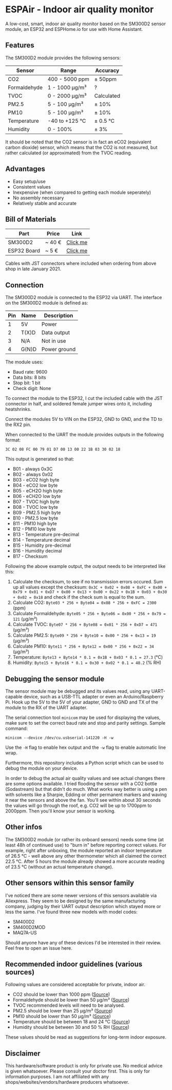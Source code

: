 # ESPAir - Indoor air quality monitor

A low-cost, smart, indoor air quality monitor based on the SM300D2 sensor module, an ESP32 and ESPHome.io for use with Home Assistant.

## Features

The SM300D2 module provides the following sensors:

| Sensor | Range          | Accuracy |
|--------|----------------|----------|
| CO2    | 400 - 5000 ppm | ± 50ppm  |
| Formaldehyde | 1 - 1000 µg/m³ | ? |
| TVOC    | 0 - 2000 µg/m³ | Calculated |
| PM2.5  | 5 - 100 µg/m³     | ± 10% |
| PM10  | 5 - 100 µg/m³     | ± 10% |
| Temperature  | -40 to +125 °C     | ± 0.5 °C |
| Humidity  | 0 - 100%     | ± 3% |

It should be noted that the CO2 sensor is in fact an eCO2 (equivalent carbon dioxide) sensor, which means that the CO2 is not measured, but rather calculated (or approximated) from the TVOC reading.

## Advantages

- Easy setup/use
- Consistent values
- Inexpensive (when compared to getting each module seperately)
- No assembly necessary
- Relatively stable and accurate 

## Bill of Materials

| Part        | Price  | Link     |
|-------------|--------|----------|
| SM300D2     | ~ 40 € | [Click me](https://www.banggood.com/SM300D2-7-in-1-PM2_5-+-PM10-+-Temperature-+-Humidity-+-CO2-+-eCO2-+-TVOC-Sensor-Tester-Detector-Module-for-Air-Quality-Monitoring-p-1681079.html) |
| ESP32 Board | ~ 5 €  | [Click me](https://www.banggood.com/ESP32-Development-Board-WiFi+bluetooth-Ultra-Low-Power-Consumption-Dual-Cores-ESP-32-ESP-32S-Board-p-1109512.html) |

Cables with JST connectors where included when ordering from above shop in late January 2021.

## Connection

The SM300D2 module is connected to the ESP32 via UART. The interface on the SM300D2 module is defined as:

| Pin | Name          | Description |
|--------|----------------|----------|
| 1    | 5V | Power  |
| 2  | T(X)D     | Data output |
| 3  | N/A     | Not in use |
| 4  | G(N)D     | Power ground |

The module uses:

- Baud rate: 9600
- Data bits: 8 bits
- Stop bit: 1 bit
- Check digit: None

To connect the module to the ESP32, I cut the included cable with the JST connector in half, and soldered female jumper wires onto it, including heatshrinks.

Connect the modules 5V to VIN on the ESP32, GND to GND, and the TD to the RX2 pin.

When connected to the UART the module provides outputs in the following format:

`3C 02 08 FC 00 79 01 D7 00 13 00 22 1B 03 30 02 18`

This output is generated so that:

- B01 - always 0x3C
- B02 - always 0x02
- B03 - eCO2 high byte
- B04 - eCO2 low byte
- B05 - eCH2O high byte
- B06 - eCH2O low byte
- B07 - TVOC high byte
- B08 - TVOC low byte
- B09 - PM2.5 high byte
- B10 - PM2.5 low byte
- B11 - PM10 high byte
- B12 - PM10 low byte
- B13 - Temperature pre-decimal
- B14 - Temperature decimal
- B15 - Humidity pre-decimal
- B16 - Humidity decimal
- B17 - Checksum

Following the above example output, the output needs to be interpreted like this:

1. Calculate the checksum, to see if no transmission errors occured. Sum up all values except the checksum: `0x3C + 0x02 + 0x08 + 0xFC + 0x00 + 0x79 + 0x01 + 0xD7 + 0x00 + 0x13 + 0x00 + 0x22 + 0x1B + 0x03 + 0x30 + 0x02 = 0x18` and check if the check sum is equal to the sum.
2. Calculate CO2: `Byte03 * 256 + Byte04 = 0x08 * 256 + 0xFC = 2300` (ppm)
2. Calculate Formaldehyde: `Byte05 * 256 + Byte06 = 0x00 * 256 + 0x79 = 121` (µg/m³)
2. Calculate TVOC: `Byte07 * 256 + Byte08 = 0x01 * 256 + 0xD7 = 471` (µg/m³)
3. Calculate PM2.5: `Byte09 * 256 + Byte10 = 0x00 * 256 + 0x13 = 19` (µg/m³)
4. Calculate PM10: `Byte11 * 256 + Byte12 = 0x00 * 256 + 0x22 = 34` (µg/m³)
5. Temperature: `Byte13 + Byte14 * 0.1 = 0x1B + 0x03 * 0.1 = 27.3` (°C)
6. Humidity: `Byte15 + Byte16 * 0.1 = 0x30 + 0x02 * 0.1 = 48.2` (% RH)

## Debugging the sensor module

The sensor module may be debugged and its values read, using any UART-capable device, such as a USB-TTL adapter or even an Arduino/Raspberry Pi. Hook up the 5V to the 5V of your adapter, GND to GND and TX of the module to the RX of the UART adapter.

The serial connection tool `minicom` may be used for displaying the values, make sure to set the correct baud rate and stop and parity settings. Sample command:

`minicom --device /dev/cu.usbserial-141220 -H -w`

Use the `-H` flag to enable hex output and the `-w` flag to enable automatic line wrap.

Furthermore, this repository includes a Python script which can be used to debug the module on your device.

In order to debug the actual air quality values and see actual changes there are some options available. I tried flooding the sensor with a CO2 bottle (Sodastream) but that didn't do much. What works way better is using a pen with solvents like a Sharpie, Edding or other permanent markers and waving it near the sensors and above the fan. You'll see within about 30 seconds the values will go through the roof, e.g. CO2 will be up to 1700ppm to 2000ppm. Then you'll know your sensor is working.

## Other infos

The SM300D2 module (or rather its onboard sensors) needs some time (at least 48h of continued use) to "burn in" before reporting correct values. For example, right after unboxing, the module reported an indoor temperature of 26.5 °C - well above any other thermometer which all claimed the correct 22.5 °C. After 5 hours the module already showed a more accurate reading of 23.5 °C (without an actual temperature change).

## Other sensors within this sensor family

I've noticed there are some newer versions of this sensors available via Aliexpress. They seem to be designed by the same manufacturing company, judging by their UART output description which stayed more or less the same. I've found three new models with model codes:

- SM400D2
- SM400D2MOD
- MAQ7A-US

Should anyone have any of these devices I'd be interested in their review. Feel free to open an issue here. 

## Recommended indoor guidelines (various sources)

Following values are considered acceptable for private, indoor air. 

- CO2 should be lower than 1000 ppm ([Source](https://www.dhs.wisconsin.gov/chemical/carbondioxide.htm))
- Formaldehyde should be lower than 50 µg/m³ ([Source](https://www.canada.ca/en/health-canada/services/environmental-workplace-health/reports-publications/air-quality/formaldehyde-indoor-air-environment-workplace-health.html#a3))
- TVOC recommended levels will need to be analysed.
- PM2.5 should be lower than 25 µg/m³ ([Source](https://www.eea.europa.eu/themes/air/air-quality-concentrations/air-quality-standards))
- PM10 should be lower than 50 µg/m³ ([Source](https://www.eea.europa.eu/themes/air/air-quality-concentrations/air-quality-standards))
- Temperature should be between 18 and 24 °C ([Source](https://apps.who.int/iris/rest/bitstreams/1161792/retrieve#page=54))
- Humidity should be between 30 and 50 % RH ([Source](https://www.hvac.com/faq/recommended-humidity-level-home/))

These values should be read as suggestions for long-term indoor exposure.

## Disclaimer

This hardware/software product is only for private use. No medical advice is given whatsoever. Please consult your doctor first. This is only for information purposes. I am not affiliated with any shops/websites/vendors/hardware producers whatsoever.
